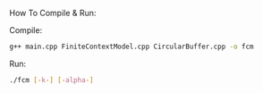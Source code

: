 How To Compile & Run:

Compile:
```bash
g++ main.cpp FiniteContextModel.cpp CircularBuffer.cpp -o fcm
```
Run:
```bash
./fcm [-k-] [-alpha-]
```
